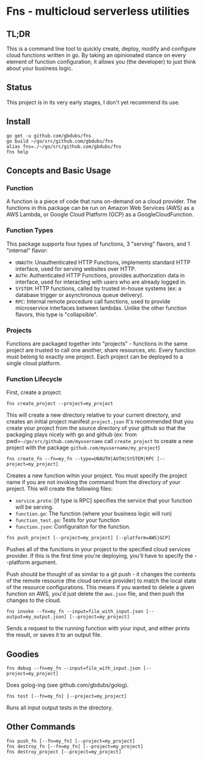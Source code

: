# Fns - multicloud serverless utilities

## TL;DR

This is a command line tool to quickly create, deploy, modify and configure cloud functions written in go. By taking an opinionated stance on every element of function configuration, it allows you (the developer) to just think about your business logic.

## Status

This project is in its very early stages, I don't yet recommend its use.

## Install

```
go get -u github.com/gbdubs/fns
go build ~/go/src/github.com/gbdubs/fns
alias fns=./~/go/src/github.com/gbdubs/fns
fns help
```

## Concepts and Basic Usage

### Function

A function is a piece of code that runs on-demand on a cloud provider. The functions in this package can be run on Amazon Web Services (AWS) as a AWS Lambda, or Google Cloud Platform (GCP) as a GoogleCloudFunction.

### Function Types

This package supports four types of functions, 3 "serving" flavors, and 1 "internal" flavor:

- `UNAUTH`: Unauthenticated HTTP Functions, implements standard HTTP interface, used for serving websites over HTTP.
- `AUTH`: Authenticated HTTP Functions, provides authorization data in interface, used for interacting with users who are already logged in.
- `SYSTEM`: HTTP functions, called by trusted in-house systems (ex: a database trigger or asynchronous queue delivery).
- `RPC`: Internal remote procedure call functions, used to provide microservice interfaces between lambdas. Unlike the other function flavors, this type is "collapsible".

### Projects

Functions are packaged together into "projects" - functions in the same project are trusted to call one another, share resources, etc. Every function must belong to exactly one project. Each project can be deployed to a single cloud platform.

### Function Lifecycle

First, create a project:

```
fns create_project --project=my_project
```
This will create a new directory relative to your current directory, and creates an initial project manifest `project.json` It's recommended that you create your project from the source directory of your github so that the packaging plays nicely with go and github (ex: from pwd=`~/go/src/github.com/myusername` call `create_project` to create a new project with the package `github.com/myusername/my_project`)

```
fns create_fn --fn=my_fn --type=UNAUTH|AUTH|SYSTEM|RPC [--project=my_project]
```
Creates a new function wihin your project. You must specify the project name if you are not invoking the command from the directory of your project. This will create the following files:

- `service.proto`: [if type is RPC] specifies the service that your function will be serving.
- `function.go`: The function (where your business logic will run)
- `function_test.go`: Tests for your function
- `function.json`: Configuraiton for the function.

```
fns push_project [--project=my_project] [--platform=AWS|GCP]
```
Pushes all of the functions in your project to the specified cloud services provider. If this is the first time you're deploying, you'll have to specify the --platform argument.

Push should be thought of as similar to a git push - it changes the contents of the remote resource (the cloud service provider) to match the local state of the resource configurations. This means if you wanted to delete a given function on AWS, you'd just delete the `aws.json` file, and then push the changes to the cloud.

```
fns invoke --fn=my_fn --input=file_with_input.json [--output=my_output.json] [--project=my_project]
```
Sends a request to the running function with your input, and either prints the result, or saves it to an output file.

## Goodies

```
fns debug --fn=my_fn --input=file_with_input.json [--project=my_project]
```

Does golog-ing (see github.com/gbdubs/golog).

```
fns test [--fn=my_fn] [--project=my_project]
```

Runs all input output tests in the directory.

## Other Commands

```
fns push_fn [--fn=my_fn] [--project=my_project]
fns destroy_fn [--fn=my_fn] [--project=my_project]
fns destroy_project [--project=my_project]
```


